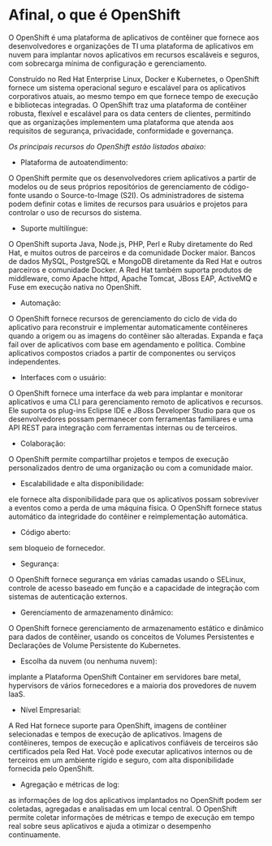 
# Afinal, o que é OpenShift

O OpenShift é uma plataforma de aplicativos de contêiner que fornece aos desenvolvedores e organizações de TI uma plataforma de aplicativos em nuvem para implantar novos aplicativos em recursos escaláveis ​​e seguros, com sobrecarga mínima de configuração e gerenciamento.

Construído no Red Hat Enterprise Linux, Docker e Kubernetes, o OpenShift fornece um sistema operacional seguro e escalável para os aplicativos corporativos atuais, ao mesmo tempo em que fornece tempo de execução e bibliotecas integradas. O OpenShift traz uma plataforma de contêiner robusta, flexível e escalável para os data centers de clientes, permitindo que as organizações implementem uma plataforma que atenda aos requisitos de segurança, privacidade, conformidade e governança.

*Os principais recursos do OpenShift estão listados abaixo:*

- Plataforma de autoatendimento:

O OpenShift permite que os desenvolvedores criem aplicativos a partir de modelos ou de seus próprios repositórios de gerenciamento de código-fonte usando o Source-to-Image (S2I). Os administradores de sistema podem definir cotas e limites de recursos para usuários e projetos para controlar o uso de recursos do sistema.

- Suporte multilíngue:

O OpenShift suporta Java, Node.js, PHP, Perl e Ruby diretamente do Red Hat, e muitos outros de parceiros e da comunidade Docker maior. Bancos de dados MySQL, PostgreSQL e MongoDB diretamente da Red Hat e outros parceiros e comunidade Docker. A Red Hat também suporta produtos de middleware, como Apache httpd, Apache Tomcat, JBoss EAP, ActiveMQ e Fuse em execução nativa no OpenShift.

- Automação:

O OpenShift fornece recursos de gerenciamento do ciclo de vida do aplicativo para reconstruir e implementar automaticamente contêineres quando a origem ou as imagens do contêiner são alteradas. Expanda e faça fail over de aplicativos com base em agendamento e política. Combine aplicativos compostos criados a partir de componentes ou serviços independentes.

- Interfaces com o usuário:

O OpenShift fornece uma interface da web para implantar e monitorar aplicativos e uma CLI para gerenciamento remoto de aplicativos e recursos. Ele suporta os plug-ins Eclipse IDE e JBoss Developer Studio para que os desenvolvedores possam permanecer com ferramentas familiares e uma API REST para integração com ferramentas internas ou de terceiros.

- Colaboração:

O OpenShift permite compartilhar projetos e tempos de execução personalizados dentro de uma organização ou com a comunidade maior.

- Escalabilidade e alta disponibilidade:

ele fornece alta disponibilidade para que os aplicativos possam sobreviver a eventos como a perda de uma máquina física. O OpenShift fornece status automático da integridade do contêiner e reimplementação automática.

- Código aberto:

sem bloqueio de fornecedor.

- Segurança:

O OpenShift fornece segurança em várias camadas usando o SELinux, controle de acesso baseado em função e a capacidade de integração com sistemas de autenticação externos.

- Gerenciamento de armazenamento dinâmico:

O OpenShift fornece gerenciamento de armazenamento estático e dinâmico para dados de contêiner, usando os conceitos de Volumes Persistentes e Declarações de Volume Persistente do Kubernetes.

- Escolha da nuvem (ou nenhuma nuvem):

implante a Plataforma OpenShift Container em servidores bare metal, hypervisors de vários fornecedores e a maioria dos provedores de nuvem IaaS.

- Nível Empresarial:

A Red Hat fornece suporte para OpenShift, imagens de contêiner selecionadas e tempos de execução de aplicativos. Imagens de contêineres, tempos de execução e aplicativos confiáveis ​​de terceiros são certificados pela Red Hat. Você pode executar aplicativos internos ou de terceiros em um ambiente rígido e seguro, com alta disponibilidade fornecida pelo OpenShift.

- Agregação e métricas de log:

as informações de log dos aplicativos implantados no OpenShift podem ser coletadas, agregadas e analisadas em um local central. O OpenShift permite coletar informações de métricas e tempo de execução em tempo real sobre seus aplicativos e ajuda a otimizar o desempenho continuamente.
